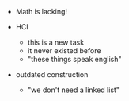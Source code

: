 - Math is lacking!

- HCI
  - this is a new task
  - it never existed before
  - "these things speak english"

- outdated construction
  - "we don't need a linked list"